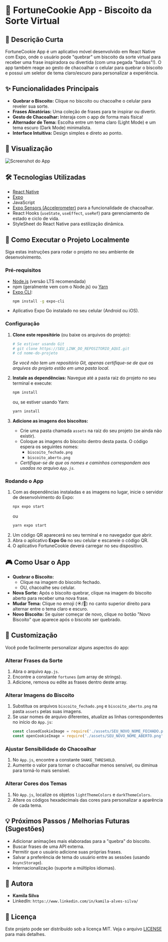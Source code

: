 # 🥠 FortuneCookie App - Biscoito da Sorte Virtual

## 📝 Descrição Curta

FortuneCookie App é um aplicativo móvel desenvolvido em React Native com Expo, onde o usuário pode "quebrar" um biscoito da sorte virtual para receber uma frase inspiradora ou divertida (com uma pegada "badass"!). O app também reage ao gesto de chacoalhar o celular para quebrar o biscoito e possui um seletor de tema claro/escuro para personalizar a experiência.

## ✨ Funcionalidades Principais

* **Quebrar o Biscoito:** Clique no biscoito ou chacoalhe o celular para reveler sua sorte.
* **Frases Aleatórias:** Uma coleção de frases para te inspirar ou divertir.
* **Gesto de Chacoalhar:** Interaja com o app de forma mais física!
* **Alternador de Tema:** Escolha entre um tema claro (Light Mode) e um tema escuro (Dark Mode) minimalista.
* **Interface Intuitiva:** Design simples e direto ao ponto.

## 📸 Visualização

![Screenshot do App](./fortunecookie/assets/FortuneCookie.gif)

## 🛠️ Tecnologias Utilizadas

* [React Native](https://reactnative.dev/)
* [Expo](https://expo.dev/)
* JavaScript
* [Expo Sensors (Accelerometer)](https://docs.expo.dev/versions/latest/sdk/accelerometer/) para a funcionalidade de chacoalhar.
* React Hooks (`useState`, `useEffect`, `useRef`) para gerenciamento de estado e ciclo de vida.
* StyleSheet do React Native para estilização dinâmica.

## 🚀 Como Executar o Projeto Localmente

Siga estas instruções para rodar o projeto no seu ambiente de desenvolvimento.

### Pré-requisitos

* [Node.js](https://nodejs.org/) (versão LTS recomendada)
* npm (geralmente vem com o Node.js) ou [Yarn](https://yarnpkg.com/)
* [Expo CLI](https://docs.expo.dev/get-started/installation/):
    ```bash
    npm install -g expo-cli
    ```
* Aplicativo Expo Go instalado no seu celular (Android ou iOS).

### Configuração

1.  **Clone este repositório** (ou baixe os arquivos do projeto):
    ```bash
    # Se estiver usando Git
    # git clone https://SEU_LINK_DO_REPOSITORIO_AQUI.git
    # cd nome-do-projeto
    ```
    *Se você não tem um repositório Git, apenas certifique-se de que os arquivos do projeto estão em uma pasta local.*

2.  **Instale as dependências:**
    Navegue até a pasta raiz do projeto no seu terminal e execute:
    ```bash
    npm install
    ```
    ou, se estiver usando Yarn:
    ```bash
    yarn install
    ```

3.  **Adicione as imagens dos biscoitos:**
    * Crie uma pasta chamada `assets` na raiz do seu projeto (se ainda não existir).
    * Coloque as imagens do biscoito dentro desta pasta. O código espera os seguintes nomes:
        * `biscoito_fechado.png`
        * `biscoito_aberto.png`
    * *Certifique-se de que os nomes e caminhos correspondem aos usados no arquivo `App.js`.*

### Rodando o App

1.  Com as dependências instaladas e as imagens no lugar, inicie o servidor de desenvolvimento do Expo:
    ```bash
    npx expo start
    ```
    ou
    ```bash
    yarn expo start
    ```
2.  Um código QR aparecerá no seu terminal e no navegador que abrir.
3.  Abra o aplicativo **Expo Go** no seu celular e escaneie o código QR.
4.  O aplicativo FortuneCookie deverá carregar no seu dispositivo.

## 🎮 Como Usar o App

* **Quebrar o Biscoito:**
    * Clique na imagem do biscoito fechado.
    * OU, chacoalhe seu celular.
* **Nova Sorte:** Após o biscoito quebrar, clique na imagem do biscoito aberto para receber uma nova frase.
* **Mudar Tema:** Clique no emoji (☀️/🌙) no canto superior direito para alternar entre o tema claro e escuro.
* **Novo Biscoito:** Se quiser começar de novo, clique no botão "Novo Biscoito" que aparece após o biscoito ser quebrado.

## 🎨 Customização

Você pode facilmente personalizar alguns aspectos do app:

### Alterar Frases da Sorte

1.  Abra o arquivo `App.js`.
2.  Encontre a constante `fortunes` (um array de strings).
3.  Adicione, remova ou edite as frases dentro deste array.

### Alterar Imagens do Biscoito

1.  Substitua os arquivos `biscoito_fechado.png` e `biscoito_aberto.png` na pasta `assets` pelas suas imagens.
2.  Se usar nomes de arquivo diferentes, atualize as linhas correspondentes no início do `App.js`:
    ```javascript
    const closedCookieImage = require('./assets/SEU_NOVO_NOME_FECHADO.png');
    const openCookieImage = require('./assets/SEU_NOVO_NOME_ABERTO.png');
    ```

### Ajustar Sensibilidade do Chacoalhar

1.  No `App.js`, encontre a constante `SHAKE_THRESHOLD`.
2.  Aumente o valor para tornar o chacoalhar menos sensível, ou diminua para torná-lo mais sensível.

### Alterar Cores dos Temas

1.  No `App.js`, localize os objetos `lightThemeColors` e `darkThemeColors`.
2.  Altere os códigos hexadecimais das cores para personalizar a aparência de cada tema.

## 💡 Próximos Passos / Melhorias Futuras (Sugestões)

* Adicionar animações mais elaboradas para a "quebra" do biscoito.
* Buscar frases de uma API externa.
* Permitir que o usuário adicione suas próprias frases.
* Salvar a preferência de tema do usuário entre as sessões (usando `AsyncStorage`).
* Internacionalização (suporte a múltiplos idiomas).

## 👤 Autora

* **Kamila Silva**
* LinkedIn: `https://www.linkedin.com/in/kamila-alves-silva/`

## 📄 Licença

Este projeto pode ser distribuído sob a licença MIT. Veja o arquivo [LICENSE](LICENSE) para mais detalhes.